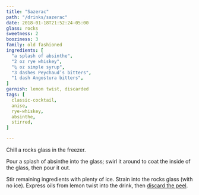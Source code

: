```yaml
---
title: "Sazerac"
path: "/drinks/sazerac"
date: 2018-01-18T21:52:24-05:00
glass: rocks
sweetness: 2
booziness: 3
family: old fashioned
ingredients: [
  "a splash of absinthe",
  "2 oz rye whiskey",
  "¼ oz simple syrup",
  "3 dashes Peychaud’s bitters",
  "1 dash Angostura bitters",
]
garnish: lemon twist, discarded
tags: [
  classic-cocktail,
  anise,
  rye-whiskey,
  absinthe,
  stirred,
]

---
```

Chill a rocks glass in the freezer.

Pour a splash of absinthe into the glass; swirl it around to coat the inside of the glass, then pour it out.

Stir remaining ingredients with plenty of ice. Strain into the rocks glass (with no ice). Express oils from lemon twist into the drink, then [discard the peel](/techniques/twist/#discarding).
